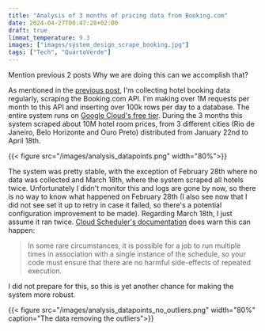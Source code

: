 ```yaml
---
title: "Analysis of 3 months of pricing data from Booking.com"
date: 2024-04-27T00:47:28+02:00
draft: true
limmat_temperature: 9.3
images: ["images/system_design_scrape_booking.jpg"]
tags: ["Tech", "QuartoVerde"]
---
```

Mention previous 2 posts
Why we are doing this
can we accomplish that?


As mentioned in the [previous post](/posts/first-impressions-golang), I'm collecting hotel booking data regularly, scraping the Booking.com API. I'm making over 1M requests per month to this API and inserting over 100k rows per day to a database. The entire system runs on [Google Cloud's free tier](https://cloud.google.com/free/docs/gcp-free-tier). During the 3 months this system scraped about 10M hotel room prices, from 3 different cities (Rio de Janeiro, Belo Horizonte and Ouro Preto) distributed from January 22nd to April 18th.

{{< figure src="/images/analysis_datapoints.png" width="80%">}}

The system was pretty stable, with the exception of February 28th where no data was collected and March 18th, where the system scraped all hotels twice. Unfortunately I didn't monitor this and logs are gone by now, so there is no way to know what happened on February 28th (I also see now that I did not see set it up to retry in case it failed, so there's a potential configuration improvement to be made). Regarding March 18th, I just assume it ran twice. [Cloud Scheduler's documentation](https://cloud.google.com/scheduler/docs/overview) does warn this can happen:

> In some rare circumstances, it is possible for a job to run multiple times in association with a single instance of the schedule, so your code must ensure that there are no harmful side-effects of repeated execution.

I did not prepare for this, so this is yet another chance for making the system more robust.

{{< figure src="/images/analysis_datapoints_no_outliers.png" width="80%" caption="The data removing the outliers">}}